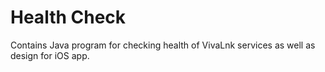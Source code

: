 # Health Check


Contains Java program for checking health of VivaLnk services as well as design for iOS app.
